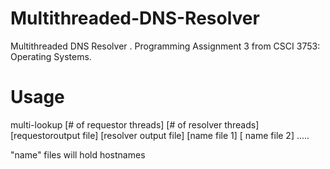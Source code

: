 # Multithreaded-DNS-Resolver
Multithreaded DNS Resolver . Programming Assignment 3 from CSCI 3753: Operating Systems. 

# Usage
multi-lookup [# of requestor threads] [# of resolver threads] [requestoroutput file] [resolver output file] [name file 1] [ name file 2] .....

"name" files will hold hostnames

